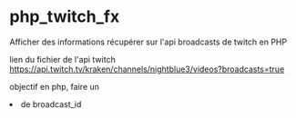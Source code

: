 php_twitch_fx
=============

Afficher des informations récupérer sur l'api broadcasts de twitch en PHP

lien du fichier de l'api twitch
https://api.twitch.tv/kraken/channels/nightblue3/videos?broadcasts=true

objectif en php, faire un <li> de broadcast_id
